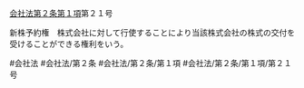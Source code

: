 [会社法第２条第１項](会社法＿＿＿＿第２条第１項)第２１号

新株予約権　株式会社に対して行使することにより当該株式会社の株式の交付を受けることができる権利をいう。


#会社法
#会社法/第２条
#会社法/第２条/第１項
#会社法/第２条/第１項/第２１号

